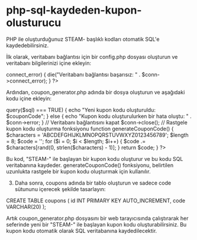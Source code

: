 # php-sql-kaydeden-kupon-olusturucu
PHP ile oluşturduğunuz STEAM- başlıklı kodları otomatik SQL'e kaydedebilirsiniz.

İlk olarak, veritabanı bağlantısı için bir config.php dosyası oluşturun ve veritabanı bilgilerinizi içine ekleyin:

<?php
$dbHost = "localhost";
$dbUser = "kullanici_adi";
$dbPass = "parola";
$dbName = "veritabani_adi";

// Veritabanı bağlantısı oluştur
$conn = new mysqli($dbHost, $dbUser, $dbPass, $dbName);

// Bağlantı hatası kontrolü
if ($conn->connect_error) {
    die("Veritabanı bağlantısı başarısız: " . $conn->connect_error);
}
?>

Ardından, coupon_generator.php adında bir dosya oluşturun ve aşağıdaki kodu içine ekleyin:

<?php
// Veritabanı bağlantısı
require_once 'config.php';

// Kupon kodu oluşturma
$couponCode = "STEAM-" . generateCouponCode();

// Kupon kodunu SQL veritabanına kaydetme
$sql = "INSERT INTO coupons (code) VALUES ('$couponCode')";
if ($conn->query($sql) === TRUE) {
    echo "Yeni kupon kodu oluşturuldu: $couponCode";
} else {
    echo "Kupon kodu oluşturulurken bir hata oluştu: " . $conn->error;
}

// Veritabanı bağlantısını kapat
$conn->close();

// Rastgele kupon kodu oluşturma fonksiyonu
function generateCouponCode() {
    $characters = 'ABCDEFGHIJKLMNOPQRSTUVWXYZ0123456789';
    $length = 8;
    $code = '';

    for ($i = 0; $i < $length; $i++) {
        $code .= $characters[rand(0, strlen($characters) - 1)];
    }

    return $code;
}
?>

Bu kod, "STEAM-" ile başlayan bir kupon kodu oluşturur ve bu kodu SQL veritabanına kaydeder. generateCouponCode() fonksiyonu, belirtilen uzunlukta rastgele bir kupon kodu oluşturmak için kullanılır.

3. Daha sonra, coupons adında bir tablo oluşturun ve sadece code sütununu içerecek şekilde tasarlayın:

CREATE TABLE coupons (
  id INT PRIMARY KEY AUTO_INCREMENT,
  code VARCHAR(20)
);


Artık coupon_generator.php dosyasını bir web tarayıcısında çalıştırarak her seferinde yeni bir "STEAM-" ile başlayan kupon kodu oluşturabilirsiniz. Bu kupon kodu otomatik olarak SQL veritabanına kaydedilecektir.
